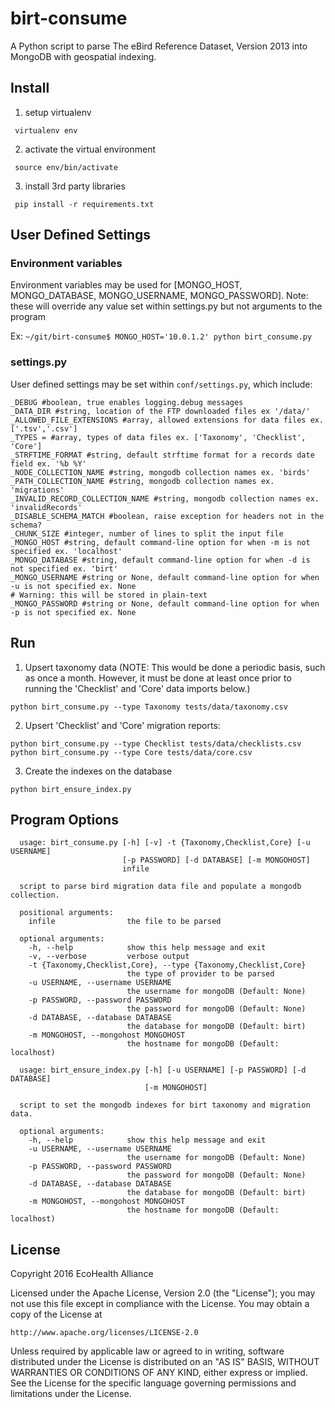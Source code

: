 # birt-consume

A Python script to parse The eBird Reference Dataset, Version 2013 into MongoDB
with geospatial indexing.

## Install

1. setup virtualenv

  ``` virtualenv env```

2. activate the virtual environment

  ``` source env/bin/activate```

3. install 3rd party libraries

  ``` pip install -r requirements.txt```

## User Defined Settings

### Environment variables
Environment variables may be used for [MONGO_HOST, MONGO_DATABASE, MONGO_USERNAME, MONGO_PASSWORD].
Note:  these will override any value set within settings.py but not arguments to the program

Ex: `~/git/birt-consume$ MONGO_HOST='10.0.1.2' python birt_consume.py`

### settings.py

User defined settings may be set within `conf/settings.py`, which include:

  ```
  _DEBUG #boolean, true enables logging.debug messages
  _DATA_DIR #string, location of the FTP downloaded files ex '/data/'
  _ALLOWED_FILE_EXTENSIONS #array, allowed extensions for data files ex. ['.tsv','.csv']
  _TYPES = #array, types of data files ex. ['Taxonomy', 'Checklist', 'Core']
  _STRFTIME_FORMAT #string, default strftime format for a records date field ex. '%b %Y'
  _NODE_COLLECTION_NAME #string, mongodb collection names ex. 'birds'
  _PATH_COLLECTION_NAME #string, mongodb collection names ex. 'migrations'
  _INVALID_RECORD_COLLECTION_NAME #string, mongodb collection names ex. 'invalidRecords'
  _DISABLE_SCHEMA_MATCH #boolean, raise exception for headers not in the schema?
  _CHUNK_SIZE #integer, number of lines to split the input file
  _MONGO_HOST #string, default command-line option for when -m is not specified ex. 'localhost'
  _MONGO_DATABASE #string, default command-line option for when -d is not specified ex. 'birt'
  _MONGO_USERNAME #string or None, default command-line option for when -u is not specified ex. None
  # Warning: this will be stored in plain-text
  _MONGO_PASSWORD #string or None, default command-line option for when -p is not specified ex. None
  ```

## Run

1. Upsert taxonomy data (NOTE: This would be done a periodic basis, such as once
   a month.  However, it must be done at least once prior to running the
   'Checklist' and 'Core' data imports below.)

  ```
  python birt_consume.py --type Taxonomy tests/data/taxonomy.csv
  ```

2. Upsert 'Checklist' and 'Core' migration reports:

  ```
  python birt_consume.py --type Checklist tests/data/checklists.csv
  python birt_consume.py --type Core tests/data/core.csv
  ```

3. Create the indexes on the database
  ```
  python birt_ensure_index.py
  ```

## Program Options

  ```
    usage: birt_consume.py [-h] [-v] -t {Taxonomy,Checklist,Core} [-u USERNAME]
                           [-p PASSWORD] [-d DATABASE] [-m MONGOHOST]
                           infile

    script to parse bird migration data file and populate a mongodb collection.

    positional arguments:
      infile                the file to be parsed

    optional arguments:
      -h, --help            show this help message and exit
      -v, --verbose         verbose output
      -t {Taxonomy,Checklist,Core}, --type {Taxonomy,Checklist,Core}
                            the type of provider to be parsed
      -u USERNAME, --username USERNAME
                            the username for mongoDB (Default: None)
      -p PASSWORD, --password PASSWORD
                            the password for mongoDB (Default: None)
      -d DATABASE, --database DATABASE
                            the database for mongoDB (Default: birt)
      -m MONGOHOST, --mongohost MONGOHOST
                            the hostname for mongoDB (Default: localhost)
  ```

  ```
    usage: birt_ensure_index.py [-h] [-u USERNAME] [-p PASSWORD] [-d DATABASE]
                                [-m MONGOHOST]

    script to set the mongodb indexes for birt taxonomy and migration data.

    optional arguments:
      -h, --help            show this help message and exit
      -u USERNAME, --username USERNAME
                            the username for mongoDB (Default: None)
      -p PASSWORD, --password PASSWORD
                            the password for mongoDB (Default: None)
      -d DATABASE, --database DATABASE
                            the database for mongoDB (Default: birt)
      -m MONGOHOST, --mongohost MONGOHOST
                            the hostname for mongoDB (Default: localhost)
  ```


## License
Copyright 2016 EcoHealth Alliance

Licensed under the Apache License, Version 2.0 (the "License");
you may not use this file except in compliance with the License.
You may obtain a copy of the License at

    http://www.apache.org/licenses/LICENSE-2.0

Unless required by applicable law or agreed to in writing, software
distributed under the License is distributed on an "AS IS" BASIS,
WITHOUT WARRANTIES OR CONDITIONS OF ANY KIND, either express or implied.
See the License for the specific language governing permissions and
limitations under the License.
